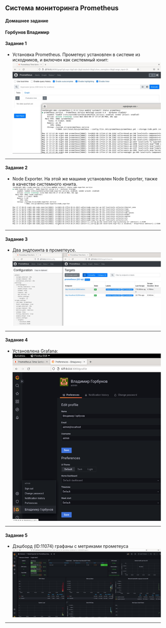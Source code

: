 ## Система мониторинга Prometheus 
#### Домашнее задание 
#### Горбунов Владимир


#### Задание 1 
- Установка Prometheus.
Прометеус установлен в системе из исходников, и включен как системный юнит:
![](img/9-4-1.jpg)
---
#### Задание 2
- Node Exporter.
На этой же машине установлен Node Exporter, также в качестве системного юнита. 
![](img/9-4-2.jpg)
---
#### Задание 3
- Два эндпоинта в прометеусе. <br>
![](img/9-4-3.jpg)
---
#### Задание 4
- Установлена Grafana:<br>
![](img/9-4-4.png)
---
#### Задание 5
- Дэшборд (ID:11074) графаны с метриками прометеуса<br>
![](img/9-4-5.jpg)
---